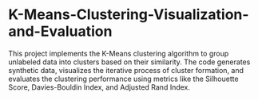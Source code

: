 # K-Means-Clustering-Visualization-and-Evaluation
This project implements the K-Means clustering algorithm to group unlabeled data into clusters based on their similarity. The code generates synthetic data, visualizes the iterative process of cluster formation, and evaluates the clustering performance using metrics like the Silhouette Score, Davies-Bouldin Index, and Adjusted Rand Index.

